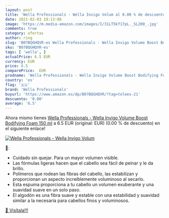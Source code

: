 ```yaml
---
layout: post
title: 'Wella Professionals - Wella Invigo Volum al 0.00 % de descuento'
date: 2021-02-03 19:13:08
image: 'https://m.media-amazon.com/images/I/31LT5kf17pL._SL200_.jpg'
comments: true
category: ofertas
author: ring
slug: 'B07BQGHQVR-es Wella Professionals - Wella Invigo Volume Boost Bodifying...'
sku: 'B07BQGHQVR-es'
tags: [ 'wella', ]
actualPrice: 6.5 EUR
currency: EUR
price: 6.5
comparePrice:  EUR
prodname: 'Wella Professionals - Wella Invigo Volume Boost Bodifying Foam  150 ml'
country: 'es'
flag: '🇪🇸'
brand: 'Wella Professionals'
buyurl: 'https://www.amazon.es/dp/B07BQGHQVR/?tag=tolees-21'
descuento: '0.00'
average: '6.5'
---
```


Ahora mismo tienes [Wella Professionals - Wella Invigo Volume Boost Bodifying Foam  150 ml](https://www.amazon.es/dp/B07BQGHQVR/?tag=tolees-21) a 6.5 EUR (original:  EUR) (0.00 %  de descuento) en el siguiente enlace!

[![Wella Professionals - Wella Invigo Volum](https://m.media-amazon.com/images/I/31LT5kf17pL._SL200_.jpg)](https://www.amazon.es/dp/B07BQGHQVR/?tag=tolees-21)

🔎:

- Cuidado sin quejar. Para un mayor volumen visible.
- Las fórmulas ligeras hacen que el cabello sea fácil de peinar y le da brillo.
- Polímeros que rodean las fibras del cabello, las estabilizan y proporcionan un aspecto increíblemente voluminoso al secarlo.
- Esta espuma proporciona a tu cabello un volumen exuberante y una suavidad suave en un solo paso.
- El algodón es una fibra suave y estable con una estabilidad y suavidad similar a la necesaria para cabellos finos y voluminosos.

[🛒 Visítala!!!](https://www.amazon.es/dp/B07BQGHQVR/?tag=tolees-21)
